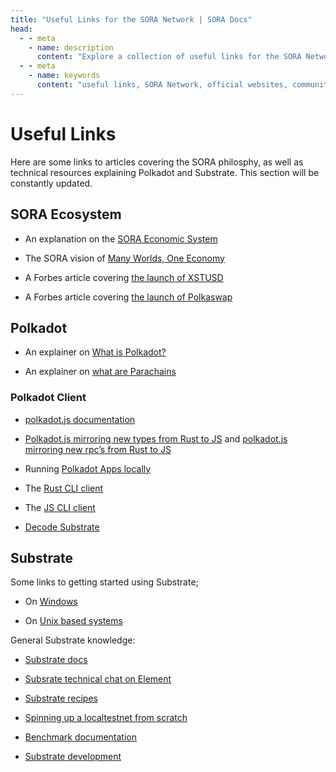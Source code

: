 ```yaml
---
title: "Useful Links for the SORA Network | SORA Docs"
head:
  - - meta
    - name: description
      content: "Explore a collection of useful links for the SORA Network, including official websites, community resources, developer tools, and more. Access important resources and stay connected with the SORA community by leveraging these curated links that provide valuable information and support for participants in the SORA ecosystem."
  - - meta
    - name: keywords
      content: "useful links, SORA Network, official websites, community resources, developer tools, SORA community, SORA ecosystem"
---
```


# Useful Links

Here are some links to articles covering the SORA philosphy, as well
as technical resources explaining Polkadot and Substrate.
This section will be constantly updated.

## SORA Ecosystem

- An explanation on the [SORA Economic System](https://medium.com/sora-xor/sora-the-new-economic-order-3ec3f0327e5a)

- The SORA vision of [Many Worlds, One Economy](https://medium.com/sora-xor/many-worlds-one-economy-1ce709d4fb42)

- A Forbes article covering [the launch of XSTUSD](https://www.forbes.com/sites/tatianakoffman/2021/11/23/the-rise-of-decentralized-money-on-polkadotnew-algorithmic-stablecoin-launches-on-sora/?sh=722c2e6f31bc)

- A Forbes article covering [the launch of Polkaswap](https://www.forbes.com/sites/tatianakoffman/2021/04/27/the-rise-of-decentralized-exchanges-on-polkadot/?sh=39acc5e58169)

## Polkadot

- An explainer on [What is Polkadot?](https://wiki.polkadot.network/docs/getting-started)

- An explainer on [what are Parachains](https://wiki.polkadot.network/docs/learn-parachains)

### Polkadot Client

- [polkadot.js documentation](https://polkadot.js.org/docs/)

- [Polkadot.js mirroring new types from Rust to
  JS](https://polkadot.js.org/docs/api/start/types.extend) and [polkadot.js mirroring new rpc’s from Rust to JS](https://polkadot.js.org/docs/api/start/rpc.custom)

- Running [Polkadot Apps locally](https://github.com/polkadot-js/apps)

- The [Rust CLI client](https://github.com/paritytech/substrate-subxt)

- The [JS CLI client](https://github.com/paritytech/substrate-cli-tools)

- [Decode Substrate](https://github.com/paritytech/desub)

## Substrate

Some links to getting started using Substrate;

- On [Windows](https://substrate.dev/docs/en/knowledgebase/getting-started/windows-users)

- On [Unix based systems](https://substrate.dev/docs/en/knowledgebase/getting-started/#manual-installation)

General Substrate knowledge:

- [Substrate docs](https://substrate.dev/docs/en/)

- [Subsrate technical chat on Element](https://app.element.io/#/room/#substrate-technical:matrix.org)

- [Substrate recipes](https://substrate.dev/recipes/)

- [Spinning up a localtestnet from scratch](https://substrate.dev/cumulus-workshop/#/)

- [Benchmark documentation](https://www.shawntabrizi.com/substrate-graph-benchmarks/docs/#/)

- [Substrate development](https://substrate.dev/recipes/runtime-printing.html#printing-from-the-runtime)
